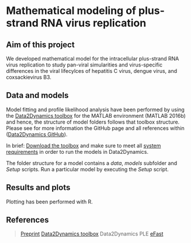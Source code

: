 # Mathematical modeling of plus-strand RNA virus replication

## Aim of this project
We developed mathematical model for the intracellular plus-strand RNA virus replication to study pan-viral simularities and virus-specific differences in the viral lifecylces of hepatitis C virus, dengue virus, and coxsackievirus B3.  

## Data and models

Model fitting and profile likelihood analysis have been performed by using the [Data2Dynamics toolbox]( https://academic.oup.com/bioinformatics/article/31/21/3558/195191) for the MATLAB environment (MATLAB 2016b) and hence, the structure of model folders follows that toolbox structure. Please see for more information the GitHub page and all references within ([Data2Dynamics GitHub](https://github.com/Data2Dynamics/d2d)).

In brief: [Download the toolbox]( https://github.com/Data2Dynamics/d2d) and make sure to meet all [system requirements]( https://github.com/Data2Dynamics/d2d/wiki/Installation) in order to run the models in Data2Dynamics. 

The folder structure for a model contains a *data*, *models* subfolder and *Setup* scripts. Run a particular model by executing the *Setup* script. 

## Results and plots
Plotting has been performed with R.

## References
> [Preprint](https://www.biorxiv.org/content/10.1101/2022.07.25.501353v1.abstract)
> [Data2Dynamics toolbox]( https://academic.oup.com/bioinformatics/article/31/21/3558/195191) Data2Dynamics 
> PLE 
> [eFast]( https://www.sciencedirect.com/science/article/abs/pii/S0022519308001896?via%3Dihub)
